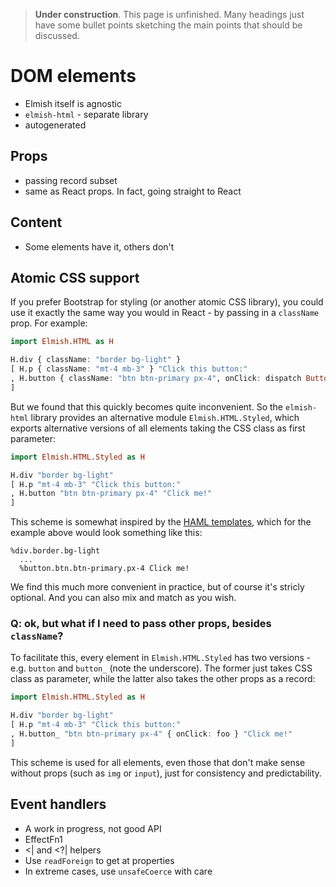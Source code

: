 > **Under construction**. This page is unfinished. Many headings just have some bullet points sketching the main points that should be discussed.

# DOM elements
* Elmish itself is agnostic
* `elmish-html` - separate library
* autogenerated

## Props
* passing record subset
* same as React props. In fact, going straight to React

## Content
* Some elements have it, others don't

## <a name="atomic-css"></a>Atomic CSS support

If you prefer Bootstrap for styling (or another atomic CSS library), you could use it exactly the same way you would in React - by passing in a `className` prop. For example:

```haskell
import Elmish.HTML as H

H.div { className: "border bg-light" }
[ H.p { className: "mt-4 mb-3" } "Click this button:"
, H.button { className: "btn btn-primary px-4", onClick: dispatch ButtonClicked } "Click me!"
]
```

But we found that this quickly becomes quite inconvenient. So the `elmish-html` library provides an alternative module `Elmish.HTML.Styled`, which exports alternative versions of all elements taking the CSS class as first parameter:

```haskell
import Elmish.HTML.Styled as H

H.div "border bg-light"
[ H.p "mt-4 mb-3" "Click this button:"
, H.button "btn btn-primary px-4" "Click me!"
]
```

This scheme is somewhat inspired by the [HAML templates](https://haml.info/), which for the example above would look something like this:

```haml
%div.border.bg-light
  ...
  %button.btn.btn-primary.px-4 Click me!
```

We find this much more convenient in practice, but of course it's stricly optional. And you can also mix and match as you wish.

### **Q:** ok, but what if I need to pass other props, besides `className`?

To facilitate this, every element in `Elmish.HTML.Styled` has two versions - e.g. `button` and `button_` (note the underscore). The former just takes CSS class as parameter, while the latter also takes the other props as a record:

```haskell
import Elmish.HTML.Styled as H

H.div "border bg-light"
[ H.p "mt-4 mb-3" "Click this button:"
, H.button_ "btn btn-primary px-4" { onClick: foo } "Click me!"
]
```

This scheme is used for all elements, even those that don't make sense without props (such as `img` or `input`), just for consistency and predictability.

## Event handlers
* A work in progress, not good API
* EffectFn1
* <| and <?| helpers
* Use `readForeign` to get at properties
* In extreme cases, use `unsafeCoerce` with care
